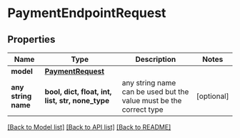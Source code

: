 # PaymentEndpointRequest


## Properties
Name | Type | Description | Notes
------------ | ------------- | ------------- | -------------
**model** | [**PaymentRequest**](PaymentRequest.md) |  | 
**any string name** | **bool, dict, float, int, list, str, none_type** | any string name can be used but the value must be the correct type | [optional]

[[Back to Model list]](../README.md#documentation-for-models) [[Back to API list]](../README.md#documentation-for-api-endpoints) [[Back to README]](../README.md)


